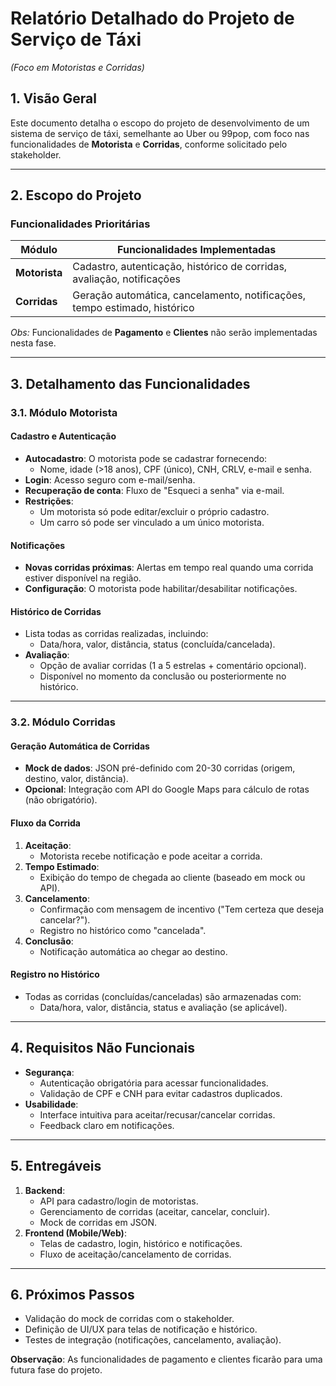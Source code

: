# **Relatório Detalhado do Projeto de Serviço de Táxi**  
*(Foco em Motoristas e Corridas)*  

## **1. Visão Geral**  
Este documento detalha o escopo do projeto de desenvolvimento de um sistema de serviço de táxi, semelhante ao Uber ou 99pop, com foco nas funcionalidades de **Motorista** e **Corridas**, conforme solicitado pelo stakeholder.  

---

## **2. Escopo do Projeto**  
### **Funcionalidades Prioritárias**  
| Módulo          | Funcionalidades Implementadas |  
|----------------|-------------------------------|  
| **Motorista**  | Cadastro, autenticação, histórico de corridas, avaliação, notificações |  
| **Corridas**   | Geração automática, cancelamento, notificações, tempo estimado, histórico |  

*Obs:* Funcionalidades de **Pagamento** e **Clientes** não serão implementadas nesta fase.  

---

## **3. Detalhamento das Funcionalidades**  

### **3.1. Módulo Motorista**  
#### **Cadastro e Autenticação**  
- **Autocadastro**: O motorista pode se cadastrar fornecendo:  
  - Nome, idade (>18 anos), CPF (único), CNH, CRLV, e-mail e senha.  
- **Login**: Acesso seguro com e-mail/senha.  
- **Recuperação de conta**: Fluxo de "Esqueci a senha" via e-mail.  
- **Restrições**:  
  - Um motorista só pode editar/excluir o próprio cadastro.  
  - Um carro só pode ser vinculado a um único motorista.  

#### **Notificações**  
- **Novas corridas próximas**: Alertas em tempo real quando uma corrida estiver disponível na região.  
- **Configuração**: O motorista pode habilitar/desabilitar notificações.  

#### **Histórico de Corridas**  
- Lista todas as corridas realizadas, incluindo:  
  - Data/hora, valor, distância, status (concluída/cancelada).  
- **Avaliação**:  
  - Opção de avaliar corridas (1 a 5 estrelas + comentário opcional).  
  - Disponível no momento da conclusão ou posteriormente no histórico.  

---

### **3.2. Módulo Corridas**  
#### **Geração Automática de Corridas**  
- **Mock de dados**: JSON pré-definido com 20-30 corridas (origem, destino, valor, distância).  
- **Opcional**: Integração com API do Google Maps para cálculo de rotas (não obrigatório).  

#### **Fluxo da Corrida**  
1. **Aceitação**:  
   - Motorista recebe notificação e pode aceitar a corrida.  
2. **Tempo Estimado**:  
   - Exibição do tempo de chegada ao cliente (baseado em mock ou API).  
3. **Cancelamento**:  
   - Confirmação com mensagem de incentivo ("Tem certeza que deseja cancelar?").  
   - Registro no histórico como "cancelada".  
4. **Conclusão**:  
   - Notificação automática ao chegar ao destino.  

#### **Registro no Histórico**  
- Todas as corridas (concluídas/canceladas) são armazenadas com:  
  - Data/hora, valor, distância, status e avaliação (se aplicável).  

---

## **4. Requisitos Não Funcionais**  
- **Segurança**:  
  - Autenticação obrigatória para acessar funcionalidades.  
  - Validação de CPF e CNH para evitar cadastros duplicados.  
- **Usabilidade**:  
  - Interface intuitiva para aceitar/recusar/cancelar corridas.  
  - Feedback claro em notificações.  

---

## **5. Entregáveis**  
1. **Backend**:  
   - API para cadastro/login de motoristas.  
   - Gerenciamento de corridas (aceitar, cancelar, concluir).  
   - Mock de corridas em JSON.  
2. **Frontend (Mobile/Web)**:  
   - Telas de cadastro, login, histórico e notificações.  
   - Fluxo de aceitação/cancelamento de corridas.  

---

## **6. Próximos Passos**  
- Validação do mock de corridas com o stakeholder.  
- Definição de UI/UX para telas de notificação e histórico.  
- Testes de integração (notificações, cancelamento, avaliação).  

**Observação**: As funcionalidades de pagamento e clientes ficarão para uma futura fase do projeto.  

